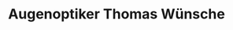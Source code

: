 ---
title: "Augenoptiker Thomas Wünsche"
url: /goerlitz/augenoptiker-thomas-wuensche/
shop: Optiker
---